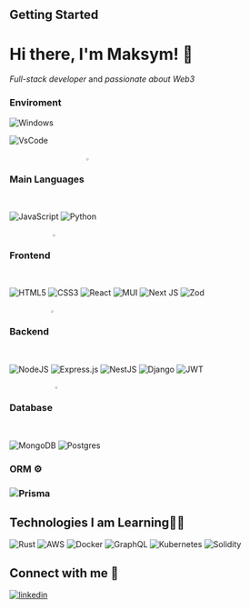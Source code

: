 ## Getting Started

# Hi there, I'm Maksym! 👋

_Full-stack developer_ and _passionate about Web3_

<h3> Enviroment </h3>

![Windows](https://img.shields.io/badge/Windows-0078D6?style=for-the-badge&logo=windows&logoColor=white)

![VsCode](https://img.shields.io/badge/Visual_Studio-5C2D91?style=for-the-badge&logo=visual%20studio&logoColor=white)

<h3>Main Languages <img align='center' width='2%' src="https://user-images.githubusercontent.com/38537285/154124084-14d4e935-083d-4c18-85e5-62f1340c56fa.gif" />
</h3>

![JavaScript](https://img.shields.io/badge/javascript-%23323330.svg?style=for-the-badge&logo=javascript&logoColor=%23F7DF1E)
![Python](https://img.shields.io/badge/python-3670A0?style=for-the-badge&logo=python&logoColor=ffdd54)
<div align="left">
  <h3>Frontend   <img align='center' width='2%' src="https://user-images.githubusercontent.com/38537285/154123308-74a1b320-4f44-4b28-a49c-a0b496cd2f9f.gif" />
</h3>
  
  ![HTML5](https://img.shields.io/badge/html5-%23E34F26.svg?style=for-the-badge&logo=html5&logoColor=white)
	![CSS3](https://img.shields.io/badge/css3-%231572B6.svg?style=for-the-badge&logo=css3&logoColor=white)
  ![React](https://img.shields.io/badge/react-%2320232a.svg?style=for-the-badge&logo=react&logoColor=%2361DAFB)
  ![MUI](https://img.shields.io/badge/MUI-%230081CB.svg?style=for-the-badge&logo=material-ui&logoColor=white)
  ![Next JS](https://img.shields.io/badge/Next-black?style=for-the-badge&logo=next.js&logoColor=white)
  ![Zod](https://img.shields.io/badge/zod-%233068b7.svg?style=for-the-badge&logo=zod&logoColor=white)
</div>

<div align="left">
   <h3>Backend   <img align='center' width='2%' src="https://user-images.githubusercontent.com/38537285/154124398-c7f70c29-ae23-4212-a76e-e0783c2ba0dc.gif" />
  </h3>

![NodeJS](https://img.shields.io/badge/node.js-6DA55F?style=for-the-badge&logo=node.js&logoColor=white)
![Express.js](https://img.shields.io/badge/express.js-%23404d59.svg?style=for-the-badge&logo=express&logoColor=%2361DAFB)
![NestJS](https://img.shields.io/badge/nestjs-%23E0234E.svg?style=for-the-badge&logo=nestjs&logoColor=white)
![Django](https://img.shields.io/badge/django-%23092E20.svg?style=for-the-badge&logo=django&logoColor=white)
![JWT](https://img.shields.io/badge/JWT-black?style=for-the-badge&logo=JSON%20web%20tokens)

</div>

<div align="left"> 
   <h3>Database <img align='center' width='2%' src="https://user-images.githubusercontent.com/38537285/154124567-0d27fcd2-9088-4435-8a91-226cc39b8b79.gif" />
  </h3>

![MongoDB](https://img.shields.io/badge/MongoDB-%234ea94b.svg?style=for-the-badge&logo=mongodb&logoColor=white)
![Postgres](https://img.shields.io/badge/postgres-%23316192.svg?style=for-the-badge&logo=postgresql&logoColor=white)

 </div>

 <div align="left">
<h3>ORM ⚙️<h3>

![Prisma](https://img.shields.io/badge/Prisma-3982CE?style=for-the-badge&logo=Prisma&logoColor=white)

 </div>
 
 ## Technologies I am Learning👨‍💻
 ![Rust](https://img.shields.io/badge/Rust-000000?style=for-the-badge&logo=rust&logoColor=white)
 ![AWS](https://img.shields.io/badge/AWS-%23FF9900.svg?style=for-the-badge&logo=amazon-aws&logoColor=white)
 ![Docker](https://img.shields.io/badge/docker-%230db7ed.svg?style=for-the-badge&logo=docker&logoColor=white) ![GraphQL](https://img.shields.io/badge/-GraphQL-E10098?style=for-the-badge&logo=graphql&logoColor=white)
 ![Kubernetes](https://img.shields.io/badge/kubernetes-%23326ce5.svg?style=for-the-badge&logo=kubernetes&logoColor=white)
 ![Solidity](https://img.shields.io/badge/Solidity-%23363636.svg?style=for-the-badge&logo=solidity&logoColor=white)

## Connect with me 💬

<a href="https://www.linkedin.com/in/maksym-yuzva-a7822622b/" target="_blank">
<img src=https://img.shields.io/badge/linkedin-%231E77B5.svg?&style=for-the-badge&logo=linkedin&logoColor=white alt=linkedin style="margin-bottom: 5px;" />
</a>  
</div>
